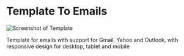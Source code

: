 # Template To Emails

![Screenshot of Template](https://image.ibb.co/mpVCbz/Captura.png)

Template for emails with support for Gmail, Yahoo and Outlook, with responsive design for desktop, tablet and mobile
